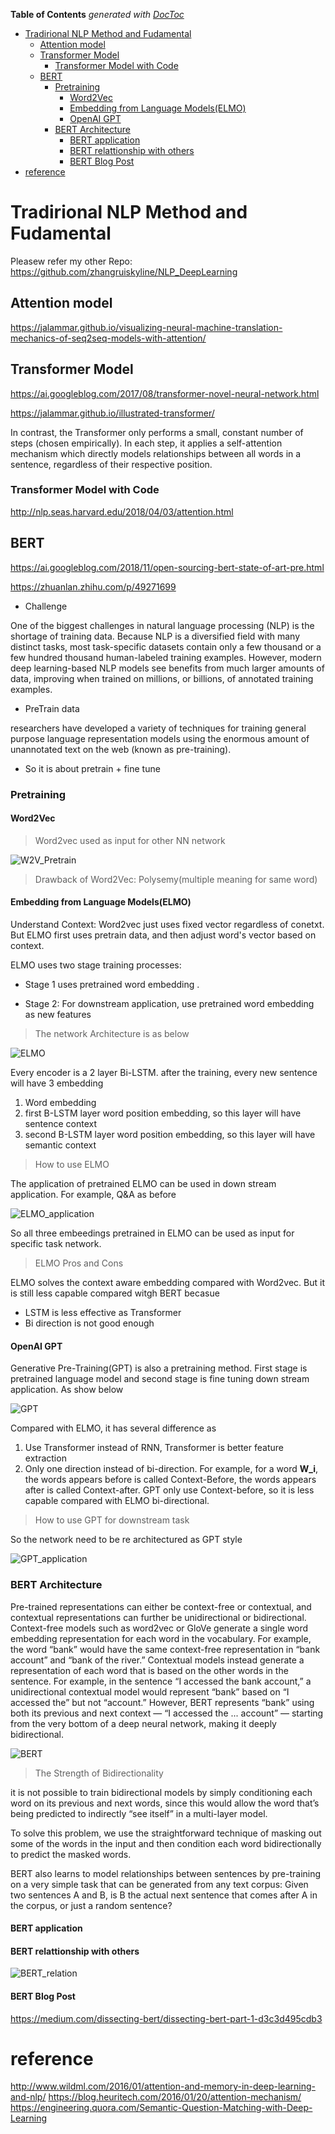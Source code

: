 <!-- START doctoc generated TOC please keep comment here to allow auto update -->
<!-- DON'T EDIT THIS SECTION, INSTEAD RE-RUN doctoc TO UPDATE -->
**Table of Contents**  *generated with [DocToc](https://github.com/thlorenz/doctoc)*

- [Tradirional NLP Method and Fudamental](#tradirional-nlp-method-and-fudamental)
  - [Attention model](#attention-model)
  - [Transformer Model](#transformer-model)
    - [Transformer Model with Code](#transformer-model-with-code)
  - [BERT](#bert)
    - [Pretraining](#pretraining)
      - [Word2Vec](#word2vec)
      - [Embedding from Language Models(ELMO)](#embedding-from-language-modelselmo)
      - [OpenAI GPT](#openai-gpt)
    - [BERT Architecture](#bert-architecture)
      - [BERT application](#bert-application)
      - [BERT relattionship with others](#bert-relattionship-with-others)
      - [BERT Blog Post](#bert-blog-post)
- [reference](#reference)

<!-- END doctoc generated TOC please keep comment here to allow auto update -->



# Tradirional NLP Method and Fudamental

Pleasew refer my other Repo: https://github.com/zhangruiskyline/NLP_DeepLearning

## Attention model

https://jalammar.github.io/visualizing-neural-machine-translation-mechanics-of-seq2seq-models-with-attention/

## Transformer Model

https://ai.googleblog.com/2017/08/transformer-novel-neural-network.html

https://jalammar.github.io/illustrated-transformer/

In contrast, the Transformer only performs a small, constant number of steps (chosen empirically). In each step, it applies a self-attention mechanism which directly models relationships between all words in a sentence, regardless of their respective position.

### Transformer Model with Code
http://nlp.seas.harvard.edu/2018/04/03/attention.html

## BERT

https://ai.googleblog.com/2018/11/open-sourcing-bert-state-of-art-pre.html

https://zhuanlan.zhihu.com/p/49271699

* Challenge

One of the biggest challenges in natural language processing (NLP) is the shortage of training data. Because NLP is a diversified field with many distinct tasks, most task-specific datasets contain only a few thousand or a few hundred thousand human-labeled training examples. However, modern deep learning-based NLP models see benefits from much larger amounts of data, improving when trained on millions, or billions, of annotated training examples. 

* PreTrain data

researchers have developed a variety of techniques for training general purpose language representation models using the enormous amount of unannotated text on the web (known as pre-training). 

* So it is about pretrain + fine tune

### Pretraining 

#### Word2Vec

> Word2vec used as input for other NN network

![W2V_Pretrain](https://github.com/zhangruiskyline/DeepLearning_Intro/blob/master/img/W2V_pretrain.jpg)


> Drawback of Word2Vec: Polysemy(multiple meaning for same word)



#### Embedding from Language Models(ELMO)

Understand Context: Word2vec just uses fixed vector regardless of conetxt. But ELMO first uses pretrain data, and then adjust word's vector based on context. 

ELMO uses two stage training processes:

* Stage 1 uses pretrained word embedding .

* Stage 2: For downstream application, use pretrained word embedding as new features

> The network Architecture is as below

![ELMO](https://github.com/zhangruiskyline/DeepLearning_Intro/blob/master/img/ELMO.jpg)

Every encoder is a 2 layer Bi-LSTM. after the training, every new sentence will have 3 embedding

1. Word embedding
2. first B-LSTM layer word position embedding, so this layer will have sentence context 
3. second B-LSTM layer word position embedding, so this layer will have semantic context 

> How to use ELMO

The application  of pretrained ELMO can be used in down stream application. For example, Q&A as before 

![ELMO_application](https://github.com/zhangruiskyline/DeepLearning_Intro/blob/master/img/ELMO_application.jpg)

So all three embeedings pretrained in ELMO can be used as input for specific task network. 

> ELMO Pros and Cons

ELMO solves the context aware embedding compared with Word2vec. But it is still less capable compared witgh BERT becasue

* LSTM is less effective as Transformer
* Bi direction is not good enough

#### OpenAI GPT

Generative Pre-Training(GPT) is also a pretraining method. First stage is pretrained language model and second stage is fine tuning down stream application. As show below

![GPT](https://github.com/zhangruiskyline/DeepLearning_Intro/blob/master/img/GPT.jpg)

Compared with ELMO, it has several difference as

1. Use Transformer instead of RNN, Transformer is better feature extraction
2. Only one direction instead of bi-direction. For example, for a word __W_i__, the words appears before is called Context-Before, the words appears after is called Context-after. GPT only use Context-before, so it is less capable compared with ELMO bi-directional.

> How to use GPT for downstream task

So the network need to be re architectured as GPT style

![GPT_application](https://github.com/zhangruiskyline/DeepLearning_Intro/blob/master/img/GPT_application.jpg)

### BERT Architecture 

Pre-trained representations can either be context-free or contextual, and contextual representations can further be unidirectional or bidirectional. Context-free models such as word2vec or GloVe generate a single word embedding representation for each word in the vocabulary. For example, the word “bank” would have the same context-free representation in “bank account” and “bank of the river.” Contextual models instead generate a representation of each word that is based on the other words in the sentence. For example, in the sentence “I accessed the bank account,” a unidirectional contextual model would represent “bank” based on “I accessed the” but not “account.” However, BERT represents “bank” using both its previous and next context — “I accessed the ... account” — starting from the very bottom of a deep neural network, making it deeply bidirectional.


![BERT](https://github.com/zhangruiskyline/DeepLearning_Intro/blob/master/img/BERT.jpg)

> The Strength of Bidirectionality

it is not possible to train bidirectional models by simply conditioning each word on its previous and next words, since this would allow the word that’s being predicted to indirectly “see itself” in a multi-layer model. 

To solve this problem, we use the straightforward technique of masking out some of the words in the input and then condition each word bidirectionally to predict the masked words.

BERT also learns to model relationships between sentences by pre-training on a very simple task that can be generated from any text corpus: Given two sentences A and B, is B the actual next sentence that comes after A in the corpus, or just a random sentence?

#### BERT application

#### BERT relattionship with others

![BERT_relation](https://github.com/zhangruiskyline/DeepLearning_Intro/blob/master/img/BERT_relation.jpg)

#### BERT Blog Post

https://medium.com/dissecting-bert/dissecting-bert-part-1-d3c3d495cdb3




# reference

http://www.wildml.com/2016/01/attention-and-memory-in-deep-learning-and-nlp/
https://blog.heuritech.com/2016/01/20/attention-mechanism/
https://engineering.quora.com/Semantic-Question-Matching-with-Deep-Learning
